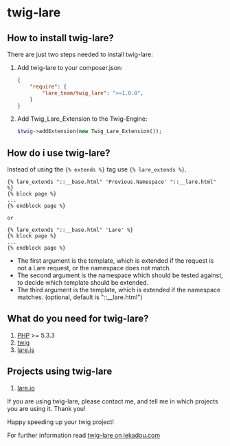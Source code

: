 # twig-lare

## How to install twig-lare?

There are just two steps needed to install twig-lare:

1. Add twig-lare to your composer.json:

	```json
	{
        "require": {
            "lare_team/twig_lare": ">=1.0.0",
        }
    }
	```

2. Add Twig_Lare_Extension to the Twig-Engine:

    ```php
    $twig->addExtension(new Twig_Lare_Extension());
	```

## How do i use twig-lare?

Instead of using the `{% extends %}` tag use `{% lare_extends %}`.

```twig
{% lare_extends "::__base.html" 'Previous.Namespace' "::__lare.html"  %}
{% block page %}
...
{% endblock page %}

or

{% lare_extends "::__base.html" 'Lare' %}
{% block page %}
...
{% endblock page %}
```
- The first argument is the template, which is extended if the request is not a Lare request, or the namespace does not match.
- The second argument is the namespace which should be tested against, to decide which template should be extended.
- The third argument is the template, which is extended if the namespace matches. (optional, default is "::__lare.html")

## What do you need for twig-lare?

1. [PHP](http://php.net) >= 5.3.3
2. [twig](https://github.com/twigphp/Twig)
3. [lare.js](https://github.com/lare-team/lare.js)

## Projects using twig-lare

1. [lare.io](https://github.com/iekadou/lare-io)

If you are using twig-lare, please contact me, and tell me in which projects you are using it. Thank you!

Happy speeding up your twig project!

For further information read [twig-lare on iekadou.com](http://www.iekadou.com/programming/twig-lare)
